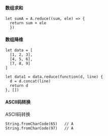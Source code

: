 #### 数组求和
```javascrpit
let sumA = A.reduce((sum, ele) => { 
  return sum + ele 
  })
```
#### 数组降维
```javascrpit
let data = [
  [1, 2, 3],
  [4, 5, 6],
  [7, 8, 9]
]

let data1 = data.reduce(function(d, line) {
  d = d.concat(line)
  return d
}, [])
```
#### ASCII码转换
ASCII码转换
```
String.fromCharCode(65)   // A
String.fromCharCode(97)   // A
```